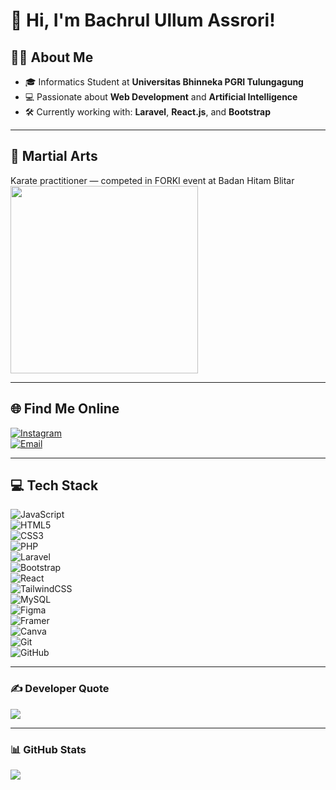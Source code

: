 # 👋 Hi, I'm Bachrul Ullum Assrori!

## 👨‍🎓 About Me
- 🎓 Informatics Student at **Universitas Bhinneka PGRI Tulungagung**
- 💻 Passionate about **Web Development** and **Artificial Intelligence**
- 🛠️ Currently working with: **Laravel**, **React.js**, and **Bootstrap**

---

## 🥋 Martial Arts
Karate practitioner — competed in FORKI event at Badan Hitam Blitar  
<img src="https://github.com/user-attachments/assets/3c39002b-7f32-46f8-93ac-131c6925242f" width="300"/>

---

## 🌐 Find Me Online
[![Instagram](https://img.shields.io/badge/Instagram-%23E4405F.svg?logo=Instagram&logoColor=white)](https://instagram.com/_bchrlll)  
[![Email](https://img.shields.io/badge/Email-D14836?logo=gmail&logoColor=white)](mailto:bachrulasr03@gmail.com)

---

## 💻 Tech Stack
![JavaScript](https://img.shields.io/badge/javascript-%23323330.svg?style=for-the-badge&logo=javascript&logoColor=%23F7DF1E)  
![HTML5](https://img.shields.io/badge/html5-%23E34F26.svg?style=for-the-badge&logo=html5&logoColor=white)  
![CSS3](https://img.shields.io/badge/css3-%231572B6.svg?style=for-the-badge&logo=css3&logoColor=white)  
![PHP](https://img.shields.io/badge/php-%23777BB4.svg?style=for-the-badge&logo=php&logoColor=white)  
![Laravel](https://img.shields.io/badge/laravel-%23FF2D20.svg?style=for-the-badge&logo=laravel&logoColor=white)  
![Bootstrap](https://img.shields.io/badge/bootstrap-%238511FA.svg?style=for-the-badge&logo=bootstrap&logoColor=white)  
![React](https://img.shields.io/badge/react-%2320232a.svg?style=for-the-badge&logo=react&logoColor=%2361DAFB)  
![TailwindCSS](https://img.shields.io/badge/tailwindcss-%2338B2AC.svg?style=for-the-badge&logo=tailwind-css&logoColor=white)  
![MySQL](https://img.shields.io/badge/mysql-4479A1.svg?style=for-the-badge&logo=mysql&logoColor=white)  
![Figma](https://img.shields.io/badge/figma-%23F24E1E.svg?style=for-the-badge&logo=figma&logoColor=white)  
![Framer](https://img.shields.io/badge/Framer-black?style=for-the-badge&logo=framer&logoColor=blue)  
![Canva](https://img.shields.io/badge/Canva-%2300C4CC.svg?style=for-the-badge&logo=Canva&logoColor=white)  
![Git](https://img.shields.io/badge/git-%23F05033.svg?style=for-the-badge&logo=git&logoColor=white)  
![GitHub](https://img.shields.io/badge/github-%23121011.svg?style=for-the-badge&logo=github&logoColor=white)

---

### ✍️ Developer Quote
![](https://quotes-github-readme.vercel.app/api?type=horizontal&theme=radical)

---

### 📊 GitHub Stats
![](https://github-contributor-stats.vercel.app/api?username=bachrul25&limit=5&theme=dark&combine_all_yearly_contributions=true)
